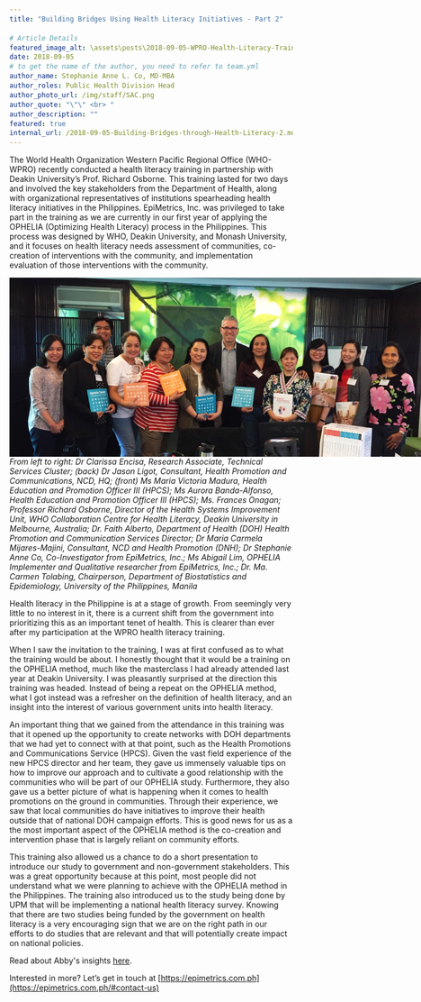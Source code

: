 ```yaml
---
title: "Building Bridges Using Health Literacy Initiatives - Part 2"

# Article Details
featured_image_alt: \assets\posts\2018-09-05-WPRO-Health-Literacy-Training\1.png
date: 2018-09-05
# to get the name of the author, you need to refer to team.yml
author_name: Stephanie Anne L. Co, MD-MBA
author_roles: Public Health Division Head
author_photo_url: /img/staff/SAC.png
author_quote: "\"\" <br> "
author_description: "" 
featured: true
internal_url: /2018-09-05-Building-Bridges-through-Health-Literacy-2.md
---
```


The World Health Organization Western Pacific Regional Office (WHO-WPRO) recently conducted a health literacy training in partnership with Deakin University’s Prof. Richard Osborne. This training lasted for two days and involved the key stakeholders from the Department of Health, along with organizational representatives of institutions spearheading health literacy initiatives in the Philippines. EpiMetrics, Inc. was privileged to take part in the training as we are currently in our first year of applying the OPHELIA (Optimizing Health Literacy) process in the Philippines. This process was designed by WHO, Deakin University, and Monash University, and it focuses on health literacy needs assessment of communities, co-creation of interventions with the community, and implementation evaluation of those interventions with the community. 

<img src="\assets\posts\2018-09-05-WPRO-Health-Literacy-Training\1.png" 
    style="max-width: calc(200% - 50px);>;
    max-height: 500px;
    display: block;
    margin-left: auto;
    margin-right: auto;"><i>From left to right: Dr Clarissa Encisa, Research Associate, Technical Services Cluster; (back) Dr Jason Ligot, Consultant, Health Promotion and Communications, NCD, HQ; (front) Ms Maria Victoria Madura, Health Education and Promotion Officer III (HPCS); Ms Aurora Banda-Alfonso, Health Education and Promotion Officer III (HPCS); Ms. Frances Onagan; Professor Richard Osborne, Director of the Health Systems Improvement Unit, WHO Collaboration Centre for Health Literacy, Deakin University in Melbourne, Australia; Dr. Faith Alberto, Department of Health (DOH) Health Promotion and Communication Services Director; Dr Maria Carmela Mijares-Majini, Consultant, NCD and Health Promotion (DNH); Dr Stephanie Anne Co, Co-Investigator from EpiMetrics, Inc.; Ms Abigail Lim, OPHELIA Implementer and Qualitative researcher from EpiMetrics, Inc.; Dr. Ma. Carmen Tolabing, Chairperson, Department of Biostatistics and Epidemiology, University of the Philippines, Manila</i><br>

Health literacy in the Philippine is at a stage of growth. From seemingly very little to no interest in it, there is a current shift from the government into prioritizing this as an important tenet of health. This is clearer than ever after my participation at the WPRO health literacy training.

When I saw the invitation to the training, I was at first confused as to what the training would be about. I honestly thought that it would be a training on the OPHELIA method, much like the masterclass I had already attended last year at Deakin University. I was pleasantly surprised at the direction this training was headed. Instead of being a repeat on the OPHELIA method, what I got instead was a refresher on the definition of health literacy, and an insight into the interest of various government units into health literacy. 

An important thing that we gained from the attendance in this training was that it opened up the opportunity to create networks with DOH departments that we had yet to connect with at that point, such as the Health Promotions and Communications Service (HPCS). Given the vast field experience of the new HPCS director and her team, they gave us immensely valuable tips on how to improve our approach and to cultivate a good relationship with the communities who will be part of our OPHELIA study. Furthermore, they also gave us a better picture of what is happening when it comes to health promotions on the ground in communities. Through their experience, we saw that local communities do have initiatives to improve their health outside that of national DOH campaign efforts. This is good news for us as a the most important aspect of the OPHELIA method is the co-creation and intervention phase that is largely reliant on community efforts.  

This training also allowed us a chance to do a short presentation to introduce our study to government and non-government stakeholders. This was a great opportunity because at this point, most people did not understand what we were planning to achieve with the OPHELIA method in the Philippines. The training also introduced us to the study being done by UPM that will be implementing a national health literacy survey. Knowing that there are two studies being funded by the government on health literacy is a very encouraging sign that we are on the right path in our efforts to do studies that are relevant and that will potentially create impact on national policies. 

Read about Abby's insights [here](https://epimetrics.com.ph/2018-09-05-Building-Bridges-Through-Health-Literacy-1).

Interested in more? Let’s get in touch at [https://epimetrics.com.ph](https://epimetrics.com.ph/#contact-us)
